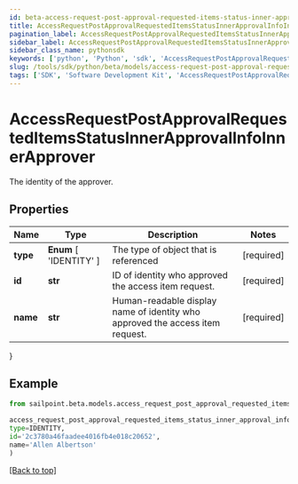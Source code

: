 ```yaml
---
id: beta-access-request-post-approval-requested-items-status-inner-approval-info-inner-approver
title: AccessRequestPostApprovalRequestedItemsStatusInnerApprovalInfoInnerApprover
pagination_label: AccessRequestPostApprovalRequestedItemsStatusInnerApprovalInfoInnerApprover
sidebar_label: AccessRequestPostApprovalRequestedItemsStatusInnerApprovalInfoInnerApprover
sidebar_class_name: pythonsdk
keywords: ['python', 'Python', 'sdk', 'AccessRequestPostApprovalRequestedItemsStatusInnerApprovalInfoInnerApprover', 'BetaAccessRequestPostApprovalRequestedItemsStatusInnerApprovalInfoInnerApprover'] 
slug: /tools/sdk/python/beta/models/access-request-post-approval-requested-items-status-inner-approval-info-inner-approver
tags: ['SDK', 'Software Development Kit', 'AccessRequestPostApprovalRequestedItemsStatusInnerApprovalInfoInnerApprover', 'BetaAccessRequestPostApprovalRequestedItemsStatusInnerApprovalInfoInnerApprover']
---
```


# AccessRequestPostApprovalRequestedItemsStatusInnerApprovalInfoInnerApprover

The identity of the approver.

## Properties

Name | Type | Description | Notes
------------ | ------------- | ------------- | -------------
**type** |  **Enum** [  'IDENTITY' ] | The type of object that is referenced | [required]
**id** | **str** | ID of identity who approved the access item request. | [required]
**name** | **str** | Human-readable display name of identity who approved the access item request. | [required]
}

## Example

```python
from sailpoint.beta.models.access_request_post_approval_requested_items_status_inner_approval_info_inner_approver import AccessRequestPostApprovalRequestedItemsStatusInnerApprovalInfoInnerApprover

access_request_post_approval_requested_items_status_inner_approval_info_inner_approver = AccessRequestPostApprovalRequestedItemsStatusInnerApprovalInfoInnerApprover(
type=IDENTITY,
id='2c3780a46faadee4016fb4e018c20652',
name='Allen Albertson'
)

```
[[Back to top]](#) 

